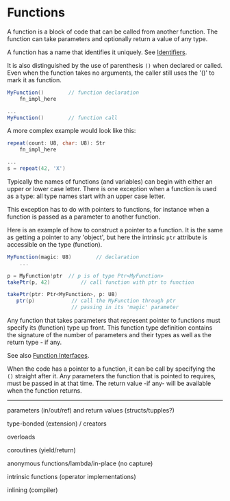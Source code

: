 # Functions

A function is a block of code that can be called from another function. The function can take parameters and optionally return a value of any type.

A function has a name that identifies it uniquely. See [Identifiers](../lexical/identifiers.md).

It is also distinguished by the use of parenthesis `()` when declared or called. Even when the function takes no arguments, the caller still uses the '()' to mark it as function.

```C#
MyFunction()        // function declaration
    fn_impl_here

...
MyFunction()        // function call
```

A more complex example would look like this:

```C#
repeat(count: U8, char: U8): Str
    fn_impl_here

...
s = repeat(42, 'X')
```

Typically the names of functions (and variables) can begin with either an upper or lower case letter. There is one exception when a function is used as a type: all type names start with an upper case letter.

This exception has to do with pointers to functions, for instance when a function is passed as a parameter to another function.

Here is an example of how to construct a pointer to a function. It is the same as getting a pointer to any 'object', but here the intrinsic `ptr` attribute is accessible on the type (function).

```C#
MyFunction(magic: U8)        // declaration
    ...

p = MyFunction!ptr  // p is of type Ptr<MyFunction>
takePtr(p, 42)          // call function with ptr to function

takePtr(ptr: Ptr<MyFunction>, p: U8)
   ptr(p)            // call the MyFunction through ptr
                     // passing in its 'magic' parameter
```

Any function that takes parameters that represent pointer to functions must specify its (function) type up front. This function type definition contains the signature of the number of parameters and their types as well as the return type - if any.

See also [Function Interfaces](interfaces.md).

When the code has a pointer to a function, it can be call by specifying the `()` straight after it. Any parameters the function that is pointed to requires, must be passed in at that time. The return value -if any- will be available when the function returns.

---

parameters (in/out/ref) and return values (structs/tupples?)

type-bonded (extension) / creators

overloads

coroutines (yield/return)

anonymous functions/lambda/in-place (no capture)

intrinsic functions (operator implementations)

inlining (compiler)
